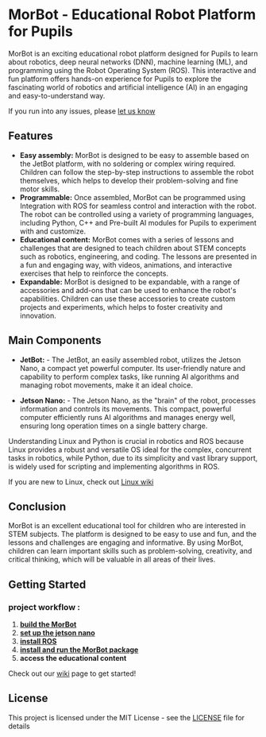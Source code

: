 # MorBot - Educational Robot Platform for Pupils

MorBot is an exciting educational robot platform designed for Pupils to learn about robotics, deep neural networks (DNN), machine learning (ML), and programming using the Robot Operating System (ROS). This interactive and fun platform offers hands-on experience for Pupils to explore the fascinating world of robotics and artificial intelligence (AI) in an engaging and easy-to-understand way.

If you run into any issues, please [let us know](https://github.com/arieldo/MorBot/issues)

## Features

- **Easy assembly:** MorBot is designed to be easy to assemble based on the JetBot platform, with no soldering or complex wiring required. Children can follow the step-by-step instructions to assemble the robot themselves, which helps to develop their problem-solving and fine motor skills.
- **Programmable:** Once assembled, MorBot can be programmed using Integration with ROS for seamless control and interaction with the robot. The robot can be controlled using a variety of programming languages, including Python, C++ and Pre-built AI modules for Pupils to experiment with and customize.
- **Educational content:** MorBot comes with a series of lessons and challenges that are designed to teach children about STEM concepts such as robotics, engineering, and coding. The lessons are presented in a fun and engaging way, with videos, animations, and interactive exercises that help to reinforce the concepts.
- **Expandable:** MorBot is designed to be expandable, with a range of accessories and add-ons that can be used to enhance the robot's capabilities. Children can use these accessories to create custom projects and experiments, which helps to foster creativity and innovation.

## Main Components

- **JetBot:** - The JetBot, an easily assembled robot, utilizes the Jetson Nano, a compact yet powerful computer. Its user-friendly nature and capability to perform complex tasks, like running AI algorithms and managing robot movements, make it an ideal choice.

- **Jetson Nano:** - The Jetson Nano, as the "brain" of the robot, processes information and controls its movements. This compact, powerful computer efficiently runs AI algorithms and manages energy well, ensuring long operation times on a single battery charge.

Understanding Linux and Python is crucial in robotics and ROS because Linux provides a robust and versatile OS ideal for the complex, concurrent tasks in robotics, while Python, due to its simplicity and vast library support, is widely used for scripting and implementing algorithms in ROS.

If you are new to Linux, check out [Linux wiki](https://github.com/arieldo/MorBot/wiki/Linux-Tutorial-for-Beginners)  


## Conclusion

MorBot is an excellent educational tool for children who are interested in STEM subjects. The platform is designed to be easy to use and fun, and the lessons and challenges are engaging and informative. By using MorBot, children can learn important skills such as problem-solving, creativity, and critical thinking, which will be valuable in all areas of their lives.

## Getting Started 

### project workflow :

1. [**build the MorBot**](https://github.com/arieldo/MorBot/wiki/1.%20hardware-setup)
2. [**set up the jetson nano**](https://github.com/arieldo/MorBot/wiki/2.%20Jetson-Nano-Linux-Setup)
3. [**install ROS**](https://github.com/arieldo/MorBot/wiki/3.-Ros)
4. [**install and run the MorBot package**](https://github.com/arieldo/MorBot/wiki/4.-MorBot-Package)
5. **access the educational content** 

Check out our [wiki](https://github.com/arieldo/MorBot/wiki) page to get started! 

## License

This project is licensed under the MIT License - see the [LICENSE](LICENSE) file for details


